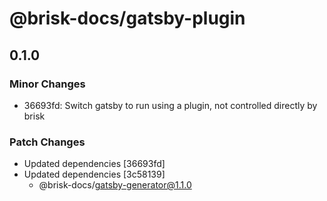 # @brisk-docs/gatsby-plugin

## 0.1.0
### Minor Changes

- 36693fd: Switch gatsby to run using a plugin, not controlled directly by brisk

### Patch Changes

- Updated dependencies [36693fd]
- Updated dependencies [3c58139]
  - @brisk-docs/gatsby-generator@1.1.0

